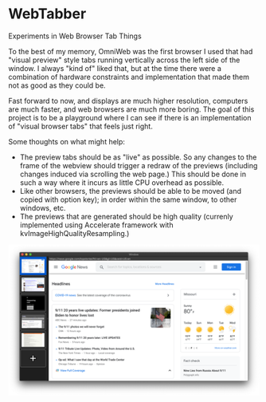 # WebTabber
Experiments in Web Browser Tab Things

To the best of my memory, OmniWeb was the first browser I used that had "visual preview" style tabs running vertically across the left side of the window. I always "kind of" liked that, but at the time there were a combination of hardware constraints and implementation that made them not as good as they could be.

Fast forward to now, and displays are much higher resolution, computers are much faster, and web browsers are much more boring. The goal of this project is to be a playground where I can see if there is an implementation of "visual browser tabs" that feels just right.

Some thoughts on what might help:
* The preview tabs should be as "live" as possible. So any changes to the frame of the webview should trigger a redraw of the previews (including changes induced via scrolling the web page.) This should be done in such a way where it incurs as little CPU overhead as possible.
* Like other browsers, the previews should be able to be moved (and copied with option key); in order within the same window, to other windows, etc.
* The previews that are generated should be high quality (currenly implemented using Accelerate framework with kvImageHighQualityResampling.)

![example image](https://github.com/jmenter/WebTabber/blob/main/example.png)
